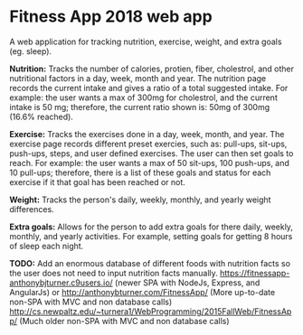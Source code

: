 # Fitness App 2018 web app
A web application for tracking nutrition, exercise, weight, and extra goals (eg. sleep).

<b>Nutrition:</b> Tracks the number of calories, protien, fiber, cholestrol, and other nutritional factors in a day, week, month and year. The nutrition page records the current intake and gives a ratio of a total suggested intake. For example: the user wants a max of 300mg for cholestrol, and the current intake is 50 mg; therefore, the current ratio shown is: 50mg of 300mg (16.6% reached).

<b>Exercise:</b> Tracks the exercises done in a day, week, month, and year. The exercise page records different preset exercies, such as: pull-ups, sit-ups, push-ups, steps, and user defined exercises. The user can then set goals to reach. For example: the user wants a max of 50 sit-ups, 100 push-ups, and 10 pull-ups; therefore, there is a list of these goals and status for each exercise if it that goal has been reached or not.

<b>Weight:</b> Tracks the person's daily, weekly, monthly, and yearly weight differences.

<b>Extra goals:</b> Allows for the person to add extra goals for there daily, weekly, monthly, and yearly activities.
For example, setting goals for getting 8 hours of sleep each night.

<b>TODO:</b> Add an enormous database of different foods with nutrition facts so the user does not need to input nutrition facts manually.
https://fitnessapp-anthonybjturner.c9users.io/ (newer SPA with NodeJs, Express, and AngularJs)
or
http://anthonybturner.com/FitnessApp/ (More up-to-date non-SPA with MVC and non database calls)
http://cs.newpaltz.edu/~turnera1/WebProgramming/2015FallWeb/FitnessApp/  (Much older non-SPA with MVC and non database calls)
